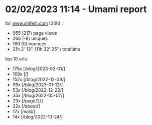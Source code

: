 # 02/02/2023 11:14 - Umami report
for www.shifeiti.com [24h] :

 - 955 (217) page views
 - 266 (-8) uniques
 - 189 (0) bounces
 - 21h 2' 13'' (11h 32' 25'') totaltime


top 10 urls:
 - 175x [/blog/2023-02-01/]
 - 169x [/]
 - 152x [/blog/2022-12-09/]
 - 99x [/blog/2023-01-12/]
 - 53x [/blog/2022-12-22/]
 - 35x [/blog/2022-05-07/]
 - 23x [/page/2/]
 - 22x [/about/]
 - 17x [/wiki/]
 - 14x [/blog/2022-10-24/]


